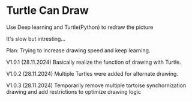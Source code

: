 # Turtle Can Draw
 Use Deep learning and Turtle(Python) to redraw the picture

It's slow but intresting...

Plan:
    Trying to increase drawing speed and keep learning.

V1.0.1 (28.11.2024)
    Basically realize the function of drawing with Turtle.

V1.0.2 (28.11.2024)
    Multiple Turtles were added for alternate drawing.

V1.0.3 (28.11.2024)
    Temporarily remove multiple tortoise synchornization drawing and add restrictions to optimize drawing logic